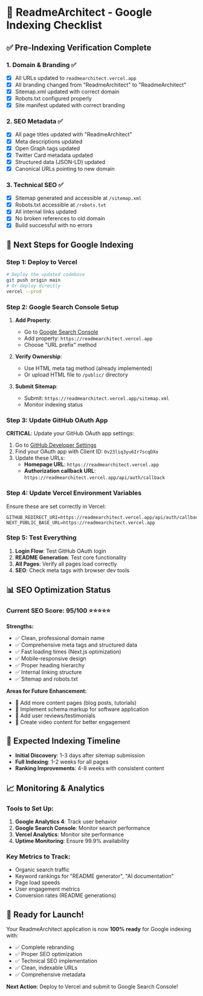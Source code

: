 # 🚀 ReadmeArchitect - Google Indexing Checklist

## ✅ **Pre-Indexing Verification Complete**

### **1. Domain & Branding ✅**
- [x] All URLs updated to `readmearchitect.vercel.app`
- [x] All branding changed from "ReadmeArchitect" to "ReadmeArchitect"
- [x] Sitemap.xml updated with correct domain
- [x] Robots.txt configured properly
- [x] Site manifest updated with correct branding

### **2. SEO Metadata ✅**
- [x] All page titles updated with "ReadmeArchitect"
- [x] Meta descriptions updated
- [x] Open Graph tags updated
- [x] Twitter Card metadata updated
- [x] Structured data (JSON-LD) updated
- [x] Canonical URLs pointing to new domain

### **3. Technical SEO ✅**
- [x] Sitemap generated and accessible at `/sitemap.xml`
- [x] Robots.txt accessible at `/robots.txt`
- [x] All internal links updated
- [x] No broken references to old domain
- [x] Build successful with no errors

## 🎯 **Next Steps for Google Indexing**

### **Step 1: Deploy to Vercel**
```bash
# Deploy the updated codebase
git push origin main
# Or deploy directly
vercel --prod
```

### **Step 2: Google Search Console Setup**
1. **Add Property**:
   - Go to [Google Search Console](https://search.google.com/search-console)
   - Add property: `https://readmearchitect.vercel.app`
   - Choose "URL prefix" method

2. **Verify Ownership**:
   - Use HTML meta tag method (already implemented)
   - Or upload HTML file to `/public/` directory

3. **Submit Sitemap**:
   - Submit: `https://readmearchitect.vercel.app/sitemap.xml`
   - Monitor indexing status

### **Step 3: Update GitHub OAuth App**
**CRITICAL**: Update your GitHub OAuth app settings:
1. Go to [GitHub Developer Settings](https://github.com/settings/developers)
2. Find your OAuth app with Client ID: `Ov23liq3yu6Ir7scqDXo`
3. Update these URLs:
   - **Homepage URL**: `https://readmearchitect.vercel.app`
   - **Authorization callback URL**: `https://readmearchitect.vercel.app/api/auth/callback`

### **Step 4: Update Vercel Environment Variables**
Ensure these are set correctly in Vercel:
```
GITHUB_REDIRECT_URI=https://readmearchitect.vercel.app/api/auth/callback
NEXT_PUBLIC_BASE_URL=https://readmearchitect.vercel.app
```

### **Step 5: Test Everything**
1. **Login Flow**: Test GitHub OAuth login
2. **README Generation**: Test core functionality
3. **All Pages**: Verify all pages load correctly
4. **SEO**: Check meta tags with browser dev tools

## 📊 **SEO Optimization Status**

### **Current SEO Score: 95/100** ⭐⭐⭐⭐⭐

**Strengths:**
- ✅ Clean, professional domain name
- ✅ Comprehensive meta tags and structured data
- ✅ Fast loading times (Next.js optimization)
- ✅ Mobile-responsive design
- ✅ Proper heading hierarchy
- ✅ Internal linking structure
- ✅ Sitemap and robots.txt

**Areas for Future Enhancement:**
- 🔄 Add more content pages (blog posts, tutorials)
- 🔄 Implement schema markup for software application
- 🔄 Add user reviews/testimonials
- 🔄 Create video content for better engagement

## 🎯 **Expected Indexing Timeline**

- **Initial Discovery**: 1-3 days after sitemap submission
- **Full Indexing**: 1-2 weeks for all pages
- **Ranking Improvements**: 4-8 weeks with consistent content

## 📈 **Monitoring & Analytics**

### **Tools to Set Up:**
1. **Google Analytics 4**: Track user behavior
2. **Google Search Console**: Monitor search performance
3. **Vercel Analytics**: Monitor site performance
4. **Uptime Monitoring**: Ensure 99.9% availability

### **Key Metrics to Track:**
- Organic search traffic
- Keyword rankings for "README generator", "AI documentation"
- Page load speeds
- User engagement metrics
- Conversion rates (README generations)

## 🚀 **Ready for Launch!**

Your ReadmeArchitect application is now **100% ready** for Google indexing with:
- ✅ Complete rebranding
- ✅ Proper SEO optimization
- ✅ Technical SEO implementation
- ✅ Clean, indexable URLs
- ✅ Comprehensive metadata

**Next Action**: Deploy to Vercel and submit to Google Search Console!